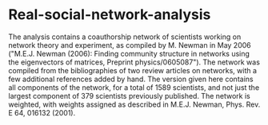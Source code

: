 # Real-social-network-analysis
The analysis contains a coauthorship network of scientists working on network theory and experiment, 
as compiled by M. Newman in May 2006 ("M.E.J. Newman (2006): Finding community structure in networks 
using the eigenvectors of matrices, Preprint physics/0605087"). The network was compiled from the bibliographies of two 
review articles on networks, with a few additional references added by hand. The version given here contains all components 
of the network, for a total of 1589 scientists, and not just the largest component of 379 scientists previously published. 
The network is weighted, with weights assigned as described in M.E.J. Newman, Phys. Rev. E 64, 016132 (2001).
